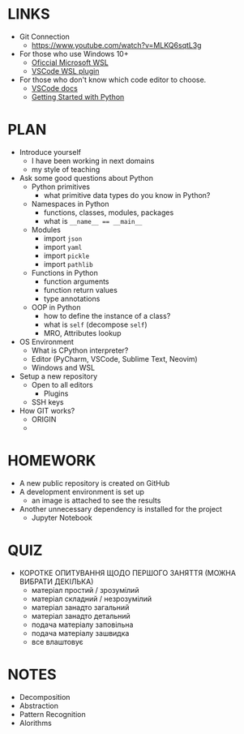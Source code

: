 # LINKS

- Git Connection
  - https://www.youtube.com/watch?v=MLKQ6sqtL3g
- For those who use Windows 10+
  - [Oficcial Microsoft WSL](https://docs.microsoft.com/en-us/windows/wsl/install)
  - [VSCode WSL plugin](https://code.visualstudio.com/learn/develop-cloud/wsl)
- For those who don't know which code editor to choose.
  - [VSCode docs](https://code.visualstudio.com/docs/setup/windows)
  - [Getting Started with Python](https://www.youtube.com/watch?v=E9U-EBG8jVk)

# PLAN

- Introduce yourself
  - I have been working in next domains
  - my style of teaching
- Ask some good questions about Python
  - Python primitives
    - what primitive data types do you know in Python?
  - Namespaces in Python
    - functions, classes, modules, packages
    - what is `__name__ == __main__`
  - Modules
    - import `json`
    - import `yaml`
    - import `pickle`
    - import `pathlib`
  - Functions in Python
    - function arguments
    - function return values
    - type annotations
  - OOP in Python
    - how to define the instance of a class?
    - what is `self` (decompose `self`)
    - MRO, Attributes lookup
- OS Environment
  - What is CPython interpreter?
  - Editor (PyCharm, VSCode, Sublime Text, Neovim)
  - Windows and WSL
- Setup a new repository
  - Open to all editors
    - Plugins
  - SSH keys
- How GIT works?
  - ORIGIN
  -

# HOMEWORK

- A new public repository is created on GitHub
- A development environment is set up
  - an image is attached to see the results
- Another unnecessary dependency is installed for the project
  - Jupyter Notebook

# QUIZ

- КОРОТКЕ ОПИТУВАННЯ ЩОДО ПЕРШОГО ЗАНЯТТЯ (МОЖНА ВИБРАТИ ДЕКІЛЬКА)
  - матеріал простий / зрозумілий
  - матеріал складний / незрозумілий
  - матеріал занадто загальний
  - матеріал занадто детальний
  - подача матеріалу заповільна
  - подача матеріалу зашвидка
  - все влаштовує

# NOTES

- Decomposition
- Abstraction
- Pattern Recognition
- Alorithms
